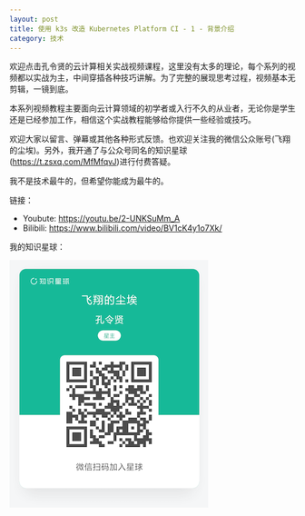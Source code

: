 ```yaml
---
layout: post
title: 使用 k3s 改造 Kubernetes Platform CI - 1 - 背景介绍
category: 技术
---
```


欢迎点击孔令贤的云计算相关实战视频课程，这里没有太多的理论，每个系列的视频都以实战为主，中间穿插各种技巧讲解。为了完整的展现思考过程，视频基本无剪辑，一镜到底。

本系列视频教程主要面向云计算领域的初学者或入行不久的从业者，无论你是学生还是已经参加工作，相信这个实战教程能够给你提供一些经验或技巧。

欢迎大家以留言、弹幕或其他各种形式反馈。也欢迎关注我的微信公众账号(飞翔的尘埃)。另外，我开通了与公众号同名的知识星球(https://t.zsxq.com/MfMfqvJ)进行付费答疑。

我不是技术最牛的，但希望你能成为最牛的。

链接：
- Youbute: https://youtu.be/2-UNKSuMm_A
- Bilibili: https://www.bilibili.com/video/BV1cK4y1o7Xk/

我的知识星球：

![](/images/2021-05-13-zhishixingqiu/1.png)